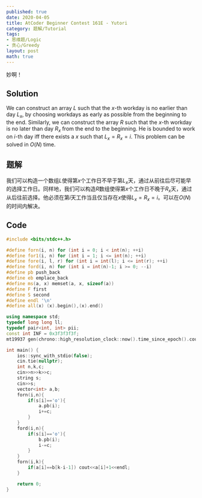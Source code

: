 ```yaml
---
published: true
date: 2020-04-05
title: AtCoder Beginner Contest 161E - Yutori
category: 题解/Tutorial
tags:
- 思维题/Logic
- 贪心/Greedy
layout: post
math: true
---
```

妙啊！
<!--more-->

## Solution

We can construct an array $L$ such that the $x$-th workday is no earlier than day $L_x$, by choosing workdays as early as possible from the beginning to the end. Similarly, we can construct the array $R$ such that the $x$-th workday is no later than day $R_x$ from the end to the beginning. He is bounded to work on $i$-th day iff there exists a $x$ such that $L_x=R_x=i$. This problem can be solved in $O(N)$ time.

## 题解

我们可以构造一个数组$L$使得第$x$个工作日不早于第$L_x$天，通过从前往后尽可能早的选择工作日。同样地，我们可以构造$R$数组使得第$x$个工作日不晚于$R_x$天，通过从后往前选择。他必须在第$i$天工作当且仅当存在$x$使得$L_x=R_x=i$。可以在$O(N)$的时间内解决。

## Code

```cpp
#include <bits/stdc++.h>

#define forn(i, n) for (int i = 0; i < int(n); ++i)
#define for1(i, n) for (int i = 1; i <= int(n); ++i)
#define fore(i, l, r) for (int i = int(l); i <= int(r); ++i)
#define ford(i, n) for (int i = int(n)-1; i >= 0; --i)
#define pb push_back
#define eb emplace_back
#define ms(a, x) memset(a, x, sizeof(a))
#define F first
#define S second
#define endl '\n'
#define all(x) (x).begin(),(x).end()

using namespace std;
typedef long long ll;
typedef pair<int, int> pii;
const int INF = 0x3f3f3f3f;
mt19937 gen(chrono::high_resolution_clock::now().time_since_epoch().count());

int main() {
    ios::sync_with_stdio(false);
    cin.tie(nullptr);
	int n,k,c;
    cin>>n>>k>>c;
    string s;
    cin>>s;
    vector<int> a,b;
    forn(i,n){
        if(s[i]=='o'){
            a.pb(i);
            i+=c;
        }
    }
    ford(i,n){
        if(s[i]=='o'){
            b.pb(i);
            i-=c;
        }
    }
    forn(i,k){
        if(a[i]==b[k-i-1]) cout<<a[i]+1<<endl;
    }

    return 0;
}
```